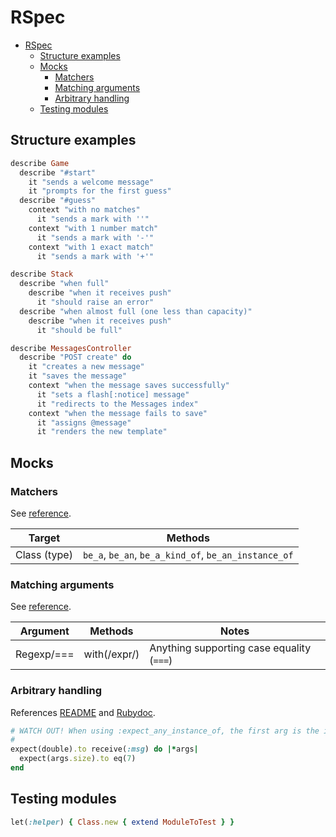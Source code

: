 # RSpec

- [RSpec](#rspec)
  - [Structure examples](#structure-examples)
  - [Mocks](#mocks)
    - [Matchers](#matchers)
    - [Matching arguments](#matching-arguments)
    - [Arbitrary handling](#arbitrary-handling)
  - [Testing modules](#testing-modules)

## Structure examples

```ruby
describe Game
  describe "#start"
    it "sends a welcome message"
    it "prompts for the first guess"
  describe "#guess"
    context "with no matches"
      it "sends a mark with ''"
    context "with 1 number match"
      it "sends a mark with '-'"
    context "with 1 exact match"
      it "sends a mark with '+'"

describe Stack
  describe "when full"
    describe "when it receives push"
      it "should raise an error"
  describe "when almost full (one less than capacity)"
    describe "when it receives push"
      it "should be full"

describe MessagesController
  describe "POST create" do
    it "creates a new message"
    it "saves the message"
    context "when the message saves successfully"
      it "sets a flash[:notice] message"
      it "redirects to the Messages index"
    context "when the message fails to save"
      it "assigns @message"
      it "renders the new template"
```

## Mocks

### Matchers

See [reference](https://relishapp.com/rspec/rspec-expectations/docs/built-in-matchers/type-matchers).

 | Target       | Methods                                              |
 | ------------ | ---------------------------------------------------- |
 | Class (type) | `be_a`, `be_an`, `be_a_kind_of`, `be_an_instance_of` |

### Matching arguments

See [reference](https://relishapp.com/rspec/rspec-mocks/docs/setting-constraints/matching-arguments).

| Argument   | Methods      | Notes                                     |
| ---------- | ------------ | ----------------------------------------- |
| Regexp/=== | with(/expr/) | Anything supporting case equality (`===`) |

### Arbitrary handling

References [README](https://github.com/rspec/rspec-mocks#arbitrary-handling) and [Rubydoc](https://rubydoc.info/gems/rspec-mocks#arbitrary-handling).

```ruby
# WATCH OUT! When using :expect_any_instance_of, the first arg is the instance.
#
expect(double).to receive(:msg) do |*args|
  expect(args.size).to eq(7)
end
```

## Testing modules

```ruby
let(:helper) { Class.new { extend ModuleToTest } }
```
